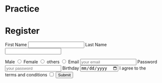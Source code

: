 # Practice
<!DOCTYPE html>
<html>
<head>
	<title>Form</title>
</head>
<body>
	<h1>Register</h1>
	<form>
		<lable for="name">First Name</lable>
		<input id="name" type="text" >
		<lable for="name">Last Name</lable>
		<input id="name" type="text" >
		</form>
		<form>
			<label for="Gender">Male</label>
			<input name="Gender" id="Male" type="radio">
			<label for="Gender">Female</label>
			<input name="Gender" id="Female" type="radio">
			<label for="Gender">others</label>
			<input name="Gender" id="others" type="radio">
			<label for="Email">Email</label>
			<input name="Email" id="Email" type="text" placeholder="your email">
			<label for="password">Password</label>
			<input name="password" id="password" type="text" placeholder="your password">
			<label for="Birthday"> Birthday</label>
			<input type="date">
			<label for="check"> I agree to the terms and conditions</label>
			<input type="checkbox">
			<button>Submit</button>
			</body>
      </html>
